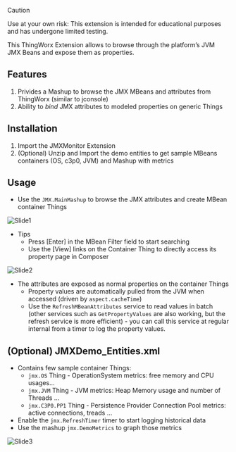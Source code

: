 > [!CAUTION]
> Use at your own risk: This extension is intended for educational purposes and has undergone limited testing.

This ThingWorx Extension allows to browse through the platform’s JVM JMX Beans and expose them as properties.

## Features

1. Privides a Mashup to browse the JMX MBeans and attributes from ThingWorx  (similar to jconsole)
2. Ability to _bind_ JMX attributes to modeled properties on generic Things

## Installation

1. Import the JMXMonitor Extension
2. (Optional) Unzip and Import the demo entities to get sample MBeans containers (OS, c3p0, JVM) and Mashup with metrics

## Usage

- Use the `JMX.MainMashup` to browse the JMX attributes and create MBean container Things

![Slide1](https://github.com/dattodroid/thingworx-executor-extension/assets/159778604/469ba7a6-404b-4c89-ab78-cf62fa8b29d3)

- Tips
  - Press [Enter] in the MBean Filter field to start searching
  - Use the [View] links on the Container Thing to directly access its property page in Composer

![Slide2](https://github.com/dattodroid/thingworx-executor-extension/assets/159778604/bb2e01b0-2c28-4ff1-9d92-9573f11e54d9)

- The attributes are exposed as normal properties on the container Things
  - Property values are automatically pulled from the JVM when accessed (driven by `aspect.cacheTime`)
  - Use the `RefreshMBeanAttributes` service to read values in batch (other services such as `GetPropertyValues` are also working, but the refresh service is more efficient) - you can call this service at regular internal from a timer to log the property values.

## (Optional) JMXDemo_Entities.xml

- Contains few sample container Things:
  - `jmx.OS` Thing - OperationSystem metrics: free memory and CPU usages...
  - `jmx.JVM` Thing - JVM metrics: Heap Memory usage and number of Threads ...
  - `jmx.C3P0.PP1` Thing - Persistence Provider Connection Pool metrics: active connections, treads ...
- Enable the `jmx.RefreshTimer` timer to start logging historical data
- Use the mashup `jmx.DemoMetrics` to graph those metrics

![Slide3](https://github.com/dattodroid/thingworx-executor-extension/assets/159778604/3df3d9f8-2224-426b-a4d3-ba7139f9e825)
